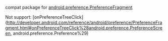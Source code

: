 compat package for [android.preference.PreferenceFragment](http://developer.android.com/reference/android/preference/PreferenceFragment.html)

Not support: [onPreferenceTreeClick](http://developer.android.com/reference/android/preference/PreferenceFragment.html#onPreferenceTreeClick%28android.preference.PreferenceScreen, android.preference.Preference%29)
